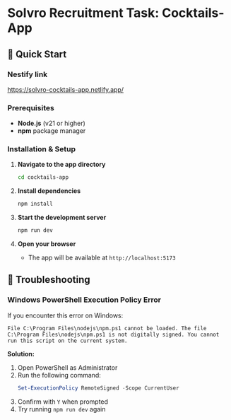 # Solvro Recruitment Task: Cocktails-App 

## 🚀 Quick Start

### Nestify link
   https://solvro-cocktails-app.netlify.app/

### Prerequisites
- **Node.js** (v21 or higher)
- **npm** package manager

### Installation & Setup
1. **Navigate to the app directory**
   ```bash
   cd cocktails-app
   ```

2. **Install dependencies**
   ```bash
   npm install
   ```

3. **Start the development server**
   ```bash
   npm run dev
   ```

4. **Open your browser**
   - The app will be available at `http://localhost:5173`

## 🐛 Troubleshooting

### Windows PowerShell Execution Policy Error
If you encounter this error on Windows:
```
File C:\Program Files\nodejs\npm.ps1 cannot be loaded. The file C:\Program Files\nodejs\npm.ps1 is not digitally signed. You cannot run this script on the current system.
```

**Solution:**
1. Open PowerShell as Administrator
2. Run the following command:
   ```powershell
   Set-ExecutionPolicy RemoteSigned -Scope CurrentUser
   ```
3. Confirm with `Y` when prompted
4. Try running `npm run dev` again
